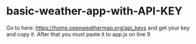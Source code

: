 # basic-weather-app-with-API-KEY
Go to here: https://home.openweathermap.org/api_keys and get your key and copy it. After that you must paste it to app.js on line 9
